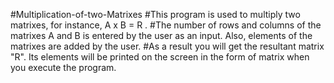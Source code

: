#Multiplication-of-two-Matrixes
#This program is used to multiply two matrixes, for instance, A x B = R .
#The number of rows and columns of the matrixes A and B is entered by the user as an input. Also, elements of the matrixes are added by the user.
#As a result you will get the resultant matrix "R". Its elements will be printed on the screen in the form of matrix when you execute the program.
